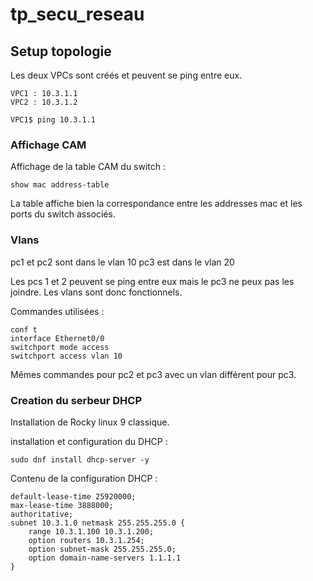 # tp_secu_reseau

## Setup topologie

Les deux VPCs sont créés et peuvent se ping entre eux.

```
VPC1 : 10.3.1.1
VPC2 : 10.3.1.2

VPC1$ ping 10.3.1.1
```
### Affichage CAM

Affichage de la table CAM du switch :

```
show mac address-table
```

La table affiche bien la correspondance entre les addresses mac et les ports du switch associés.

### Vlans

pc1 et pc2 sont dans le vlan 10
pc3 est dans le vlan 20

Les pcs 1 et 2 peuvent se ping entre eux mais le pc3 ne peux pas les joindre. Les vlans sont donc fonctionnels.

Commandes utilisées :

```
conf t
interface Ethernet0/0
switchport mode access
switchport access vlan 10

```
Mêmes commandes pour pc2 et pc3 avec un vlan différent pour pc3.

### Creation du serbeur DHCP

Installation de Rocky linux 9 classique.

installation et configuration du DHCP :

```
sudo dnf install dhcp-server -y

```

Contenu de la configuration DHCP :
```
default-lease-time 25920000;
max-lease-time 3888000;
authoritative;
subnet 10.3.1.0 netmask 255.255.255.0 {
    range 10.3.1.100 10.3.1.200;
    option routers 10.3.1.254;
    option subnet-mask 255.255.255.0;
    option domain-name-servers 1.1.1.1
}
```
